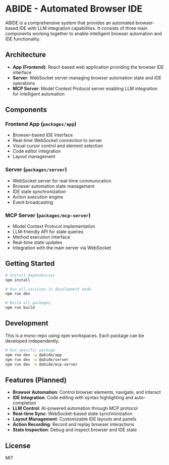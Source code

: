 # ABIDE - Automated Browser IDE

ABIDE is a comprehensive system that provides an automated browser-based IDE with LLM integration capabilities. It consists of three main components working together to enable intelligent browser automation and IDE functionality.

## Architecture

- **App (Frontend)**: React-based web application providing the browser IDE interface
- **Server**: WebSocket server managing browser automation state and IDE operations
- **MCP Server**: Model Context Protocol server enabling LLM integration for intelligent automation

## Components

### Frontend App (`packages/app`)
- Browser-based IDE interface
- Real-time WebSocket connection to server
- Visual cursor control and element selection
- Code editor integration
- Layout management

### Server (`packages/server`)
- WebSocket server for real-time communication
- Browser automation state management
- IDE state synchronization
- Action execution engine
- Event broadcasting

### MCP Server (`packages/mcp-server`)
- Model Context Protocol implementation
- LLM-friendly API for state queries
- Method execution interface
- Real-time state updates
- Integration with the main server via WebSocket

## Getting Started

```bash
# Install dependencies
npm install

# Run all services in development mode
npm run dev

# Build all packages
npm run build
```

## Development

This is a mono-repo using npm workspaces. Each package can be developed independently:

```bash
# Run specific package
npm run dev -w @abide/app
npm run dev -w @abide/server
npm run dev -w @abide/mcp-server
```

## Features (Planned)

- **Browser Automation**: Control browser elements, navigate, and interact
- **IDE Integration**: Code editing with syntax highlighting and auto-completion
- **LLM Control**: AI-powered automation through MCP protocol
- **Real-time Sync**: WebSocket-based state synchronization
- **Layout Management**: Customizable IDE layouts and panels
- **Action Recording**: Record and replay browser interactions
- **State Inspection**: Debug and inspect browser and IDE state

## License

MIT